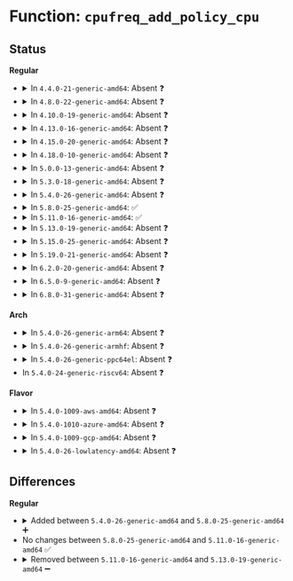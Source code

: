 # Function: <code>cpufreq_add_policy_cpu</code>

## Status
<b>Regular</b>
<ul>
<li>
<details>
<summary>In <code>4.4.0-21-generic-amd64</code>: Absent ❓</summary>

```json
{
  "name": "cpufreq_add_policy_cpu",
  "collision_type": "Unique Static",
  "inline_type": "Full",
  "funcs": [
    {
      "addr": 18446744071585863823,
      "name": "cpufreq_add_policy_cpu",
      "external": false,
      "loc": "drivers/cpufreq/cpufreq.c:991",
      "file": "drivers/cpufreq/cpufreq.c",
      "inline": "not declared, inlined",
      "caller_inline": [
        "drivers/cpufreq/cpufreq.c:cpufreq_online"
      ],
      "caller_func": []
    }
  ],
  "symbols": []
}
```
</details>
</li>
<li>
<details>
<summary>In <code>4.8.0-22-generic-amd64</code>: Absent ❓</summary>

```json
{
  "name": "cpufreq_add_policy_cpu",
  "collision_type": "Unique Static",
  "inline_type": "Full",
  "funcs": [
    {
      "addr": 18446744071586265588,
      "name": "cpufreq_add_policy_cpu",
      "external": false,
      "loc": "drivers/cpufreq/cpufreq.c:1042",
      "file": "drivers/cpufreq/cpufreq.c",
      "inline": "not declared, inlined",
      "caller_inline": [
        "drivers/cpufreq/cpufreq.c:cpufreq_online"
      ],
      "caller_func": []
    }
  ],
  "symbols": []
}
```
</details>
</li>
<li>
<details>
<summary>In <code>4.10.0-19-generic-amd64</code>: Absent ❓</summary>

```json
{
  "name": "cpufreq_add_policy_cpu",
  "collision_type": "Unique Static",
  "inline_type": "Full",
  "funcs": [
    {
      "addr": 18446744071586470056,
      "name": "cpufreq_add_policy_cpu",
      "external": false,
      "loc": "drivers/cpufreq/cpufreq.c:1004",
      "file": "drivers/cpufreq/cpufreq.c",
      "inline": "not declared, inlined",
      "caller_inline": [
        "drivers/cpufreq/cpufreq.c:cpufreq_online"
      ],
      "caller_func": []
    }
  ],
  "symbols": []
}
```
</details>
</li>
<li>
<details>
<summary>In <code>4.13.0-16-generic-amd64</code>: Absent ❓</summary>

```json
{
  "name": "cpufreq_add_policy_cpu",
  "collision_type": "Unique Static",
  "inline_type": "Full",
  "funcs": [
    {
      "addr": 18446744071586594720,
      "name": "cpufreq_add_policy_cpu",
      "external": false,
      "loc": "drivers/cpufreq/cpufreq.c:1022",
      "file": "drivers/cpufreq/cpufreq.c",
      "inline": "not declared, inlined",
      "caller_inline": [
        "drivers/cpufreq/cpufreq.c:cpufreq_online"
      ],
      "caller_func": []
    }
  ],
  "symbols": []
}
```
</details>
</li>
<li>
<details>
<summary>In <code>4.15.0-20-generic-amd64</code>: Absent ❓</summary>

```json
{
  "name": "cpufreq_add_policy_cpu",
  "collision_type": "Unique Static",
  "inline_type": "Full",
  "funcs": [
    {
      "addr": 18446744071587078038,
      "name": "cpufreq_add_policy_cpu",
      "external": false,
      "loc": "drivers/cpufreq/cpufreq.c:1054",
      "file": "drivers/cpufreq/cpufreq.c",
      "inline": "not declared, inlined",
      "caller_inline": [
        "drivers/cpufreq/cpufreq.c:cpufreq_online"
      ],
      "caller_func": []
    }
  ],
  "symbols": []
}
```
</details>
</li>
<li>
<details>
<summary>In <code>4.18.0-10-generic-amd64</code>: Absent ❓</summary>

```json
{
  "name": "cpufreq_add_policy_cpu",
  "collision_type": "Unique Static",
  "inline_type": "Full",
  "funcs": [
    {
      "addr": 18446744071587375859,
      "name": "cpufreq_add_policy_cpu",
      "external": false,
      "loc": "drivers/cpufreq/cpufreq.c:1047",
      "file": "drivers/cpufreq/cpufreq.c",
      "inline": "not declared, inlined",
      "caller_inline": [
        "drivers/cpufreq/cpufreq.c:cpufreq_online"
      ],
      "caller_func": []
    }
  ],
  "symbols": []
}
```
</details>
</li>
<li>
<details>
<summary>In <code>5.0.0-13-generic-amd64</code>: Absent ❓</summary>

```json
{
  "name": "cpufreq_add_policy_cpu",
  "collision_type": "Unique Static",
  "inline_type": "Full",
  "funcs": [
    {
      "addr": 18446744071587555795,
      "name": "cpufreq_add_policy_cpu",
      "external": false,
      "loc": "drivers/cpufreq/cpufreq.c:1052",
      "file": "drivers/cpufreq/cpufreq.c",
      "inline": "not declared, inlined",
      "caller_inline": [
        "drivers/cpufreq/cpufreq.c:cpufreq_online"
      ],
      "caller_func": []
    }
  ],
  "symbols": []
}
```
</details>
</li>
<li>
<details>
<summary>In <code>5.3.0-18-generic-amd64</code>: Absent ❓</summary>

```json
{
  "name": "cpufreq_add_policy_cpu",
  "collision_type": "Unique Static",
  "inline_type": "Full",
  "funcs": [
    {
      "addr": 18446744071587830690,
      "name": "cpufreq_add_policy_cpu",
      "external": false,
      "loc": "drivers/cpufreq/cpufreq.c:1083",
      "file": "drivers/cpufreq/cpufreq.c",
      "inline": "not declared, inlined",
      "caller_inline": [
        "drivers/cpufreq/cpufreq.c:cpufreq_online"
      ],
      "caller_func": []
    }
  ],
  "symbols": []
}
```
</details>
</li>
<li>
<details>
<summary>In <code>5.4.0-26-generic-amd64</code>: Absent ❓</summary>

```json
{
  "name": "cpufreq_add_policy_cpu",
  "collision_type": "Unique Static",
  "inline_type": "Full",
  "funcs": [
    {
      "addr": 18446744071588035521,
      "name": "cpufreq_add_policy_cpu",
      "external": false,
      "loc": "drivers/cpufreq/cpufreq.c:1090",
      "file": "drivers/cpufreq/cpufreq.c",
      "inline": "not declared, inlined",
      "caller_inline": [
        "drivers/cpufreq/cpufreq.c:cpufreq_online"
      ],
      "caller_func": []
    }
  ],
  "symbols": []
}
```
</details>
</li>
<li>
<details>
<summary>In <code>5.8.0-25-generic-amd64</code>: ✅</summary>

```c
int cpufreq_add_policy_cpu(struct cpufreq_policy * policy, unsigned int cpu)
```

```json
{
  "name": "cpufreq_add_policy_cpu",
  "collision_type": "Unique Static",
  "inline_type": "No",
  "funcs": [
    {
      "addr": 18446744071588892576,
      "name": "cpufreq_add_policy_cpu",
      "external": false,
      "loc": "drivers/cpufreq/cpufreq.c:1107",
      "file": "drivers/cpufreq/cpufreq.c",
      "inline": "seen, unknown",
      "caller_inline": [],
      "caller_func": [
        "drivers/cpufreq/cpufreq.c:cpufreq_online"
      ]
    }
  ],
  "symbols": [
    {
      "addr": 18446744071588892576,
      "name": "cpufreq_add_policy_cpu",
      "section": ".text",
      "bind": "STB_LOCAL",
      "size": 205
    }
  ]
}
```
</details>
</li>
<li>
<details>
<summary>In <code>5.11.0-16-generic-amd64</code>: ✅</summary>

```c
int cpufreq_add_policy_cpu(struct cpufreq_policy * policy, unsigned int cpu)
```

```json
{
  "name": "cpufreq_add_policy_cpu",
  "collision_type": "Unique Static",
  "inline_type": "No",
  "funcs": [
    {
      "addr": 18446744071588909168,
      "name": "cpufreq_add_policy_cpu",
      "external": false,
      "loc": "drivers/cpufreq/cpufreq.c:1111",
      "file": "drivers/cpufreq/cpufreq.c",
      "inline": "seen, unknown",
      "caller_inline": [],
      "caller_func": [
        "drivers/cpufreq/cpufreq.c:cpufreq_online"
      ]
    }
  ],
  "symbols": [
    {
      "addr": 18446744071588909168,
      "name": "cpufreq_add_policy_cpu",
      "section": ".text",
      "bind": "STB_LOCAL",
      "size": 205
    }
  ]
}
```
</details>
</li>
<li>
<details>
<summary>In <code>5.13.0-19-generic-amd64</code>: Absent ❓</summary>

```json
{
  "name": "cpufreq_add_policy_cpu",
  "collision_type": "Unique Static",
  "inline_type": "Full",
  "funcs": [
    {
      "addr": 18446744071588797239,
      "name": "cpufreq_add_policy_cpu",
      "external": false,
      "loc": "drivers/cpufreq/cpufreq.c:1108",
      "file": "drivers/cpufreq/cpufreq.c",
      "inline": "not declared, inlined",
      "caller_inline": [
        "drivers/cpufreq/cpufreq.c:cpufreq_online"
      ],
      "caller_func": []
    }
  ],
  "symbols": []
}
```
</details>
</li>
<li>
<details>
<summary>In <code>5.15.0-25-generic-amd64</code>: Absent ❓</summary>

```json
{
  "name": "cpufreq_add_policy_cpu",
  "collision_type": "Unique Static",
  "inline_type": "Full",
  "funcs": [
    {
      "addr": 18446744071589489634,
      "name": "cpufreq_add_policy_cpu",
      "external": false,
      "loc": "drivers/cpufreq/cpufreq.c:1108",
      "file": "drivers/cpufreq/cpufreq.c",
      "inline": "not declared, inlined",
      "caller_inline": [
        "drivers/cpufreq/cpufreq.c:cpufreq_online"
      ],
      "caller_func": []
    }
  ],
  "symbols": []
}
```
</details>
</li>
<li>
<details>
<summary>In <code>5.19.0-21-generic-amd64</code>: Absent ❓</summary>

```json
{
  "name": "cpufreq_add_policy_cpu",
  "collision_type": "Unique Static",
  "inline_type": "Full",
  "funcs": [
    {
      "addr": 18446744071590972382,
      "name": "cpufreq_add_policy_cpu",
      "external": false,
      "loc": "drivers/cpufreq/cpufreq.c:1113",
      "file": "drivers/cpufreq/cpufreq.c",
      "inline": "not declared, inlined",
      "caller_inline": [
        "drivers/cpufreq/cpufreq.c:cpufreq_online"
      ],
      "caller_func": []
    }
  ],
  "symbols": []
}
```
</details>
</li>
<li>
<details>
<summary>In <code>6.2.0-20-generic-amd64</code>: Absent ❓</summary>

```json
{
  "name": "cpufreq_add_policy_cpu",
  "collision_type": "Unique Static",
  "inline_type": "Full",
  "funcs": [
    {
      "addr": 18446744071592677623,
      "name": "cpufreq_add_policy_cpu",
      "external": false,
      "loc": "drivers/cpufreq/cpufreq.c:1104",
      "file": "drivers/cpufreq/cpufreq.c",
      "inline": "not declared, inlined",
      "caller_inline": [
        "drivers/cpufreq/cpufreq.c:cpufreq_online"
      ],
      "caller_func": []
    }
  ],
  "symbols": []
}
```
</details>
</li>
<li>
<details>
<summary>In <code>6.5.0-9-generic-amd64</code>: Absent ❓</summary>

```json
{
  "name": "cpufreq_add_policy_cpu",
  "collision_type": "Unique Static",
  "inline_type": "Full",
  "funcs": [
    {
      "addr": 18446744071593108396,
      "name": "cpufreq_add_policy_cpu",
      "external": false,
      "loc": "drivers/cpufreq/cpufreq.c:1111",
      "file": "drivers/cpufreq/cpufreq.c",
      "inline": "not declared, inlined",
      "caller_inline": [
        "drivers/cpufreq/cpufreq.c:cpufreq_online"
      ],
      "caller_func": []
    }
  ],
  "symbols": []
}
```
</details>
</li>
<li>
<details>
<summary>In <code>6.8.0-31-generic-amd64</code>: Absent ❓</summary>

```json
{
  "name": "cpufreq_add_policy_cpu",
  "collision_type": "Unique Static",
  "inline_type": "Full",
  "funcs": [
    {
      "addr": 18446744071593861339,
      "name": "cpufreq_add_policy_cpu",
      "external": false,
      "loc": "drivers/cpufreq/cpufreq.c:1152",
      "file": "drivers/cpufreq/cpufreq.c",
      "inline": "not declared, inlined",
      "caller_inline": [
        "drivers/cpufreq/cpufreq.c:cpufreq_online"
      ],
      "caller_func": []
    }
  ],
  "symbols": []
}
```
</details>
</li>
</ul>
<b>Arch</b>
<ul>
<li>
<details>
<summary>In <code>5.4.0-26-generic-arm64</code>: Absent ❓</summary>

```json
{
  "name": "cpufreq_add_policy_cpu",
  "collision_type": "Unique Static",
  "inline_type": "Full",
  "funcs": [
    {
      "addr": 18446603336501302688,
      "name": "cpufreq_add_policy_cpu",
      "external": false,
      "loc": "drivers/cpufreq/cpufreq.c:1090",
      "file": "drivers/cpufreq/cpufreq.c",
      "inline": "not declared, inlined",
      "caller_inline": [
        "drivers/cpufreq/cpufreq.c:cpufreq_online"
      ],
      "caller_func": []
    }
  ],
  "symbols": []
}
```
</details>
</li>
<li>
<details>
<summary>In <code>5.4.0-26-generic-armhf</code>: Absent ❓</summary>

```json
{
  "name": "cpufreq_add_policy_cpu",
  "collision_type": "Unique Static",
  "inline_type": "Full",
  "funcs": [
    {
      "addr": 3233791600,
      "name": "cpufreq_add_policy_cpu",
      "external": false,
      "loc": "drivers/cpufreq/cpufreq.c:1090",
      "file": "drivers/cpufreq/cpufreq.c",
      "inline": "not declared, inlined",
      "caller_inline": [
        "drivers/cpufreq/cpufreq.c:cpufreq_online"
      ],
      "caller_func": []
    }
  ],
  "symbols": []
}
```
</details>
</li>
<li>
<details>
<summary>In <code>5.4.0-26-generic-ppc64el</code>: Absent ❓</summary>

```json
{
  "name": "cpufreq_add_policy_cpu",
  "collision_type": "Unique Static",
  "inline_type": "Full",
  "funcs": [
    {
      "addr": 13835058055294833852,
      "name": "cpufreq_add_policy_cpu",
      "external": false,
      "loc": "drivers/cpufreq/cpufreq.c:1090",
      "file": "drivers/cpufreq/cpufreq.c",
      "inline": "not declared, inlined",
      "caller_inline": [
        "drivers/cpufreq/cpufreq.c:cpufreq_online"
      ],
      "caller_func": []
    }
  ],
  "symbols": []
}
```
</details>
</li>
<li>
In <code>5.4.0-24-generic-riscv64</code>: Absent ❓
</li>
</ul>
<b>Flavor</b>
<ul>
<li>
<details>
<summary>In <code>5.4.0-1009-aws-amd64</code>: Absent ❓</summary>

```json
{
  "name": "cpufreq_add_policy_cpu",
  "collision_type": "Unique Static",
  "inline_type": "Full",
  "funcs": [
    {
      "addr": 18446744071587660513,
      "name": "cpufreq_add_policy_cpu",
      "external": false,
      "loc": "drivers/cpufreq/cpufreq.c:1090",
      "file": "drivers/cpufreq/cpufreq.c",
      "inline": "not declared, inlined",
      "caller_inline": [
        "drivers/cpufreq/cpufreq.c:cpufreq_online"
      ],
      "caller_func": []
    }
  ],
  "symbols": []
}
```
</details>
</li>
<li>
<details>
<summary>In <code>5.4.0-1010-azure-amd64</code>: Absent ❓</summary>

```json
{
  "name": "cpufreq_add_policy_cpu",
  "collision_type": "Unique Static",
  "inline_type": "Full",
  "funcs": [
    {
      "addr": 18446744071587434385,
      "name": "cpufreq_add_policy_cpu",
      "external": false,
      "loc": "drivers/cpufreq/cpufreq.c:1090",
      "file": "drivers/cpufreq/cpufreq.c",
      "inline": "not declared, inlined",
      "caller_inline": [
        "drivers/cpufreq/cpufreq.c:cpufreq_online"
      ],
      "caller_func": []
    }
  ],
  "symbols": []
}
```
</details>
</li>
<li>
<details>
<summary>In <code>5.4.0-1009-gcp-amd64</code>: Absent ❓</summary>

```json
{
  "name": "cpufreq_add_policy_cpu",
  "collision_type": "Unique Static",
  "inline_type": "Full",
  "funcs": [
    {
      "addr": 18446744071587991665,
      "name": "cpufreq_add_policy_cpu",
      "external": false,
      "loc": "drivers/cpufreq/cpufreq.c:1090",
      "file": "drivers/cpufreq/cpufreq.c",
      "inline": "not declared, inlined",
      "caller_inline": [
        "drivers/cpufreq/cpufreq.c:cpufreq_online"
      ],
      "caller_func": []
    }
  ],
  "symbols": []
}
```
</details>
</li>
<li>
<details>
<summary>In <code>5.4.0-26-lowlatency-amd64</code>: Absent ❓</summary>

```json
{
  "name": "cpufreq_add_policy_cpu",
  "collision_type": "Unique Static",
  "inline_type": "Full",
  "funcs": [
    {
      "addr": 18446744071588107089,
      "name": "cpufreq_add_policy_cpu",
      "external": false,
      "loc": "drivers/cpufreq/cpufreq.c:1090",
      "file": "drivers/cpufreq/cpufreq.c",
      "inline": "not declared, inlined",
      "caller_inline": [
        "drivers/cpufreq/cpufreq.c:cpufreq_online"
      ],
      "caller_func": []
    }
  ],
  "symbols": []
}
```
</details>
</li>
</ul>

## Differences
<b>Regular</b>
<ul>
<li>
<details>
<summary>Added between <code>5.4.0-26-generic-amd64</code> and <code>5.8.0-25-generic-amd64</code> ➕</summary>

```c
int cpufreq_add_policy_cpu(struct cpufreq_policy * policy, unsigned int cpu)
```
</details>
</li>
<li>
No changes between <code>5.8.0-25-generic-amd64</code> and <code>5.11.0-16-generic-amd64</code> ✅
</li>
<li>
<details>
<summary>Removed between <code>5.11.0-16-generic-amd64</code> and <code>5.13.0-19-generic-amd64</code> ➖</summary>

```c
int cpufreq_add_policy_cpu(struct cpufreq_policy * policy, unsigned int cpu)
```
</details>
</li>
</ul>
